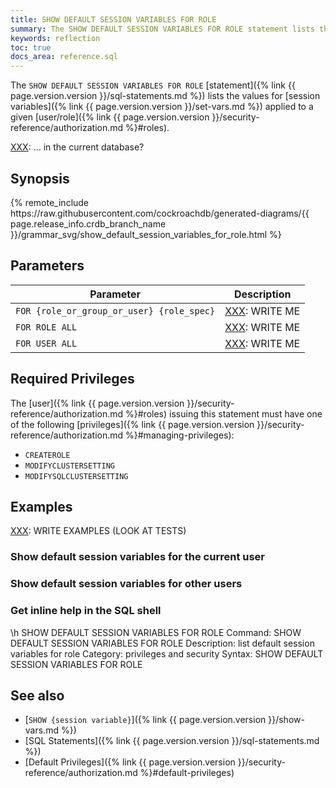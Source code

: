 ```yaml
---
title: SHOW DEFAULT SESSION VARIABLES FOR ROLE
summary: The SHOW DEFAULT SESSION VARIABLES FOR ROLE statement lists the default values for session variables applied to a given user.
keywords: reflection
toc: true
docs_area: reference.sql
---
```


The `SHOW DEFAULT SESSION VARIABLES FOR ROLE` [statement]({% link {{ page.version.version }}/sql-statements.md %}) lists the values for [session variables]({% link {{ page.version.version }}/set-vars.md %}) applied to a given [user/role]({% link {{ page.version.version }}/security-reference/authorization.md %}#roles). 

[XXX](): ... in the current database?

## Synopsis

<div>
{% remote_include https://raw.githubusercontent.com/cockroachdb/generated-diagrams/{{ page.release_info.crdb_branch_name }}/grammar_svg/show_default_session_variables_for_role.html %}
</div>

## Parameters

Parameter | Description
----------|------------
`FOR {role_or_group_or_user} {role_spec}` | [XXX](): WRITE ME
`FOR ROLE ALL` | [XXX](): WRITE ME
`FOR USER ALL` | [XXX](): WRITE ME

## Required Privileges

The [user]({% link {{ page.version.version }}/security-reference/authorization.md %}#roles) issuing this statement must have one of the following [privileges]({% link {{ page.version.version }}/security-reference/authorization.md %}#managing-privileges):

- `CREATEROLE`
- `MODIFYCLUSTERSETTING`
- `MODIFYSQLCLUSTERSETTING`

## Examples

[XXX](): WRITE EXAMPLES (LOOK AT TESTS)

### Show default session variables for the current user

### Show default session variables for other users

### Get inline help in the SQL shell

\h SHOW DEFAULT SESSION VARIABLES FOR ROLE
Command:     SHOW DEFAULT SESSION VARIABLES FOR ROLE
Description: list default session variables for role
Category:    privileges and security
Syntax:
SHOW DEFAULT SESSION VARIABLES FOR ROLE <name>

## See also

- [`SHOW {session variable}`]({% link {{ page.version.version }}/show-vars.md %})
- [SQL Statements]({% link {{ page.version.version }}/sql-statements.md %})
- [Default Privileges]({% link {{ page.version.version }}/security-reference/authorization.md %}#default-privileges)
